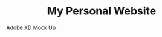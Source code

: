 
<h1 align="center">
  My Personal Website
</h1>

[Adobe XD Mock Up](https://xd.adobe.com/view/98c5704e-c97f-4ffe-927d-e6cafd144c2c-cd96/)

